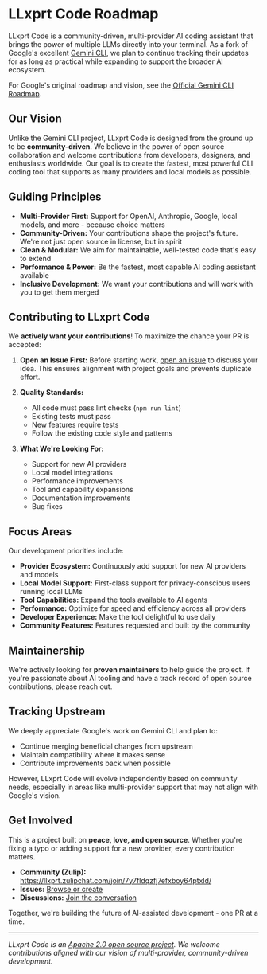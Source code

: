 # LLxprt Code Roadmap

LLxprt Code is a community-driven, multi-provider AI coding assistant that brings the power of multiple LLMs directly into your terminal. As a fork of Google's excellent [Gemini CLI](https://github.com/google-gemini/gemini-cli), we plan to continue tracking their updates for as long as practical while expanding to support the broader AI ecosystem.

For Google's original roadmap and vision, see the [Official Gemini CLI Roadmap](https://github.com/orgs/google-gemini/projects/11/).

## Our Vision

Unlike the Gemini CLI project, LLxprt Code is designed from the ground up to be **community-driven**. We believe in the power of open source collaboration and welcome contributions from developers, designers, and enthusiasts worldwide. Our goal is to create the fastest, most powerful CLI coding tool that supports as many providers and local models as possible.

## Guiding Principles

- **Multi-Provider First:** Support for OpenAI, Anthropic, Google, local models, and more - because choice matters
- **Community-Driven:** Your contributions shape the project's future. We're not just open source in license, but in spirit
- **Clean & Modular:** We aim for maintainable, well-tested code that's easy to extend
- **Performance & Power:** Be the fastest, most capable AI coding assistant available
- **Inclusive Development:** We want your contributions and will work with you to get them merged

## Contributing to LLxprt Code

We **actively want your contributions**! To maximize the chance your PR is accepted:

1. **Open an Issue First:** Before starting work, [open an issue](https://github.com/acoliver/llxprt-code/issues/new) to discuss your idea. This ensures alignment with project goals and prevents duplicate effort.

2. **Quality Standards:**
   - All code must pass lint checks (`npm run lint`)
   - Existing tests must pass
   - New features require tests
   - Follow the existing code style and patterns

3. **What We're Looking For:**
   - Support for new AI providers
   - Local model integrations
   - Performance improvements
   - Tool and capability expansions
   - Documentation improvements
   - Bug fixes

## Focus Areas

Our development priorities include:

- **Provider Ecosystem:** Continuously add support for new AI providers and models
- **Local Model Support:** First-class support for privacy-conscious users running local LLMs
- **Tool Capabilities:** Expand the tools available to AI agents
- **Performance:** Optimize for speed and efficiency across all providers
- **Developer Experience:** Make the tool delightful to use daily
- **Community Features:** Features requested and built by the community

## Maintainership

We're actively looking for **proven maintainers** to help guide the project. If you're passionate about AI tooling and have a track record of open source contributions, please reach out.

## Tracking Upstream

We deeply appreciate Google's work on Gemini CLI and plan to:

- Continue merging beneficial changes from upstream
- Maintain compatibility where it makes sense
- Contribute improvements back when possible

However, LLxprt Code will evolve independently based on community needs, especially in areas like multi-provider support that may not align with Google's vision.

## Get Involved

This is a project built on **peace, love, and open source**. Whether you're fixing a typo or adding support for a new provider, every contribution matters.

- **Community (Zulip):** https://llxprt.zulipchat.com/join/7y7fldqzfj7efxboy64ptxld/
- **Issues:** [Browse or create](https://github.com/acoliver/llxprt-code/issues)
- **Discussions:** [Join the conversation](https://github.com/acoliver/llxprt-code/discussions)

Together, we're building the future of AI-assisted development - one PR at a time.

---

_LLxprt Code is an [Apache 2.0 open source project](https://github.com/acoliver/llxprt-code?tab=Apache-2.0-1-ov-file#readme). We welcome contributions aligned with our vision of multi-provider, community-driven development._
